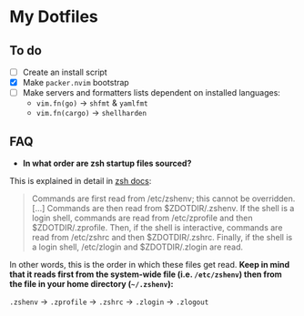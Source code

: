 # My Dotfiles

## To do

- [ ] Create an install script
- [x] Make `packer.nvim` bootstrap
- [ ] Make servers and formatters lists dependent on installed languages:
  - `vim.fn(go)` -> `shfmt` & `yamlfmt`
  - `vim.fn(cargo)` -> `shellharden`

## FAQ

- **In what order are zsh startup files sourced?**

This is explained in detail in [zsh docs](https://zsh.sourceforge.io/Doc/Release/Files.html#Startup_002fShutdown-Files):

> Commands are first read from /etc/zshenv; this cannot be overridden. [...] Commands are then read from $ZDOTDIR/.zshenv. If the shell is a login shell, commands are read from /etc/zprofile and then $ZDOTDIR/.zprofile. Then, if the shell is interactive, commands are read from /etc/zshrc and then $ZDOTDIR/.zshrc. Finally, if the shell is a login shell, /etc/zlogin and $ZDOTDIR/.zlogin are read.

In other words, this is the order in which these files get read. **Keep in mind that it reads first from the system-wide file (i.e. `/etc/zshenv`) then from the file in your home directory (`~/.zshenv`):**

`.zshenv` → `.zprofile` → `.zshrc` → `.zlogin` → `.zlogout`
